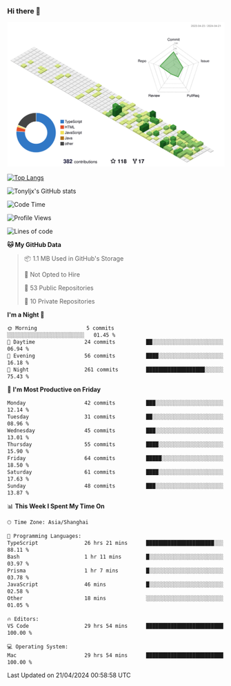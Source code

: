 ### Hi there 👋

![](./profile-3d-contrib/profile-green-animate.svg)

 

[![Top Langs](https://github-readme-stats.vercel.app/api/top-langs/?username=tonyljx)](https://github.com/anuraghazra/github-readme-stats)

![Tonyljx's GitHub stats](https://github-readme-stats.vercel.app/api?username=tonyljx&theme=default&show_icons=true)

 

<!--START_SECTION:waka-->
![Code Time](http://img.shields.io/badge/Code%20Time-331%20hrs%2025%20mins-blue)

![Profile Views](http://img.shields.io/badge/Profile%20Views-23-blue)

![Lines of code](https://img.shields.io/badge/From%20Hello%20World%20I%27ve%20Written-412.2%20thousand%20lines%20of%20code-blue)

**🐱 My GitHub Data** 

> 📦 1.1 MB Used in GitHub's Storage 
 > 
> 🚫 Not Opted to Hire
 > 
> 📜 53 Public Repositories 
 > 
> 🔑 10 Private Repositories 
 > 
**I'm a Night 🦉** 

```text
🌞 Morning                5 commits           ░░░░░░░░░░░░░░░░░░░░░░░░░   01.45 % 
🌆 Daytime                24 commits          ██░░░░░░░░░░░░░░░░░░░░░░░   06.94 % 
🌃 Evening                56 commits          ████░░░░░░░░░░░░░░░░░░░░░   16.18 % 
🌙 Night                  261 commits         ███████████████████░░░░░░   75.43 % 
```
📅 **I'm Most Productive on Friday** 

```text
Monday                   42 commits          ███░░░░░░░░░░░░░░░░░░░░░░   12.14 % 
Tuesday                  31 commits          ██░░░░░░░░░░░░░░░░░░░░░░░   08.96 % 
Wednesday                45 commits          ███░░░░░░░░░░░░░░░░░░░░░░   13.01 % 
Thursday                 55 commits          ████░░░░░░░░░░░░░░░░░░░░░   15.90 % 
Friday                   64 commits          █████░░░░░░░░░░░░░░░░░░░░   18.50 % 
Saturday                 61 commits          ████░░░░░░░░░░░░░░░░░░░░░   17.63 % 
Sunday                   48 commits          ███░░░░░░░░░░░░░░░░░░░░░░   13.87 % 
```


📊 **This Week I Spent My Time On** 

```text
🕑︎ Time Zone: Asia/Shanghai

💬 Programming Languages: 
TypeScript               26 hrs 21 mins      ██████████████████████░░░   88.11 % 
Bash                     1 hr 11 mins        █░░░░░░░░░░░░░░░░░░░░░░░░   03.97 % 
Prisma                   1 hr 7 mins         █░░░░░░░░░░░░░░░░░░░░░░░░   03.78 % 
JavaScript               46 mins             █░░░░░░░░░░░░░░░░░░░░░░░░   02.58 % 
Other                    18 mins             ░░░░░░░░░░░░░░░░░░░░░░░░░   01.05 % 

🔥 Editors: 
VS Code                  29 hrs 54 mins      █████████████████████████   100.00 % 

💻 Operating System: 
Mac                      29 hrs 54 mins      █████████████████████████   100.00 % 
```


 Last Updated on 21/04/2024 00:58:58 UTC
<!--END_SECTION:waka-->
